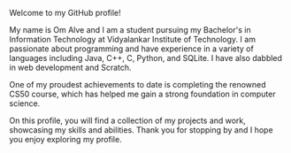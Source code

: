Welcome to my GitHub profile!

My name is Om Alve and I am a student pursuing my Bachelor's in Information Technology at Vidyalankar Institute of Technology. I am passionate about programming and have experience in a variety of languages including Java, C++, C, Python, and SQLite. I have also dabbled in web development and Scratch.

One of my proudest achievements to date is completing the renowned CS50 course, which has helped me gain a strong foundation in computer science.

On this profile, you will find a collection of my projects and work, showcasing my skills and abilities. Thank you for stopping by and I hope you enjoy exploring my profile.
